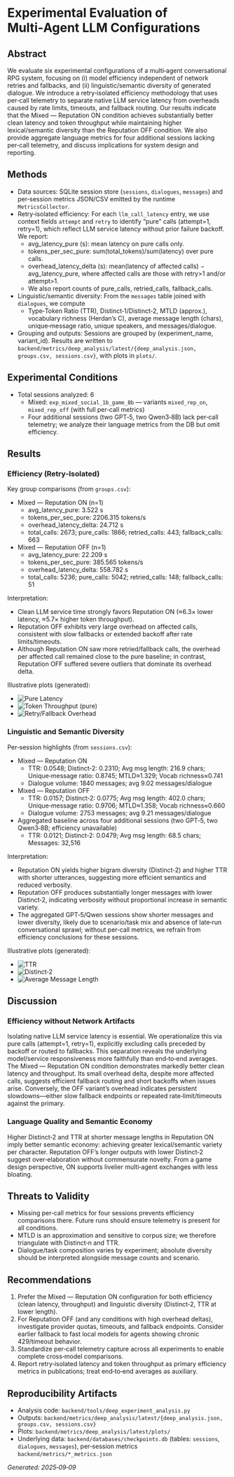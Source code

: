 # Experimental Evaluation of Multi‑Agent LLM Configurations

## Abstract
We evaluate six experimental configurations of a multi‑agent conversational RPG system, focusing on (i) model efficiency independent of network retries and fallbacks, and (ii) linguistic/semantic diversity of generated dialogue. We introduce a retry‑isolated efficiency methodology that uses per‑call telemetry to separate native LLM service latency from overheads caused by rate limits, timeouts, and fallback routing. Our results indicate that the Mixed — Reputation ON condition achieves substantially better clean latency and token throughput while maintaining higher lexical/semantic diversity than the Reputation OFF condition. We also provide aggregate language metrics for four additional sessions lacking per‑call telemetry, and discuss implications for system design and reporting.

## Methods
- Data sources: SQLite session store (`sessions`, `dialogues`, `messages`) and per‑session metrics JSON/CSV emitted by the runtime `MetricsCollector`.
- Retry‑isolated efficiency: For each `llm_call_latency` entry, we use context fields `attempt` and `retry` to identify “pure” calls (attempt=1, retry=1), which reflect LLM service latency without prior failure backoff. We report:
  - avg_latency_pure (s): mean latency on pure calls only.
  - tokens_per_sec_pure: sum(total_tokens)/sum(latency) over pure calls.
  - overhead_latency_delta (s): mean(latency of affected calls) − avg_latency_pure, where affected calls are those with retry>1 and/or attempt>1.
  - We also report counts of pure_calls, retried_calls, fallback_calls.
- Linguistic/semantic diversity: From the `messages` table joined with `dialogues`, we compute
  - Type‑Token Ratio (TTR), Distinct‑1/Distinct‑2, MTLD (approx.), vocabulary richness (Herdan’s C), average message length (chars), unique‑message ratio, unique speakers, and messages/dialogue.
- Grouping and outputs: Sessions are grouped by (experiment_name, variant_id). Results are written to `backend/metrics/deep_analysis/latest/{deep_analysis.json, groups.csv, sessions.csv}`, with plots in `plots/`.

## Experimental Conditions
- Total sessions analyzed: 6
  - Mixed: `exp_mixed_social_1b_game_8b` — variants `mixed_rep_on`, `mixed_rep_off` (with full per‑call metrics)
  - Four additional sessions (two GPT‑5, two Qwen3‑8B) lack per‑call telemetry; we analyze their language metrics from the DB but omit efficiency.

## Results

### Efficiency (Retry‑Isolated)
Key group comparisons (from `groups.csv`):

- Mixed — Reputation ON (n=1)
  - avg_latency_pure: 3.522 s
  - tokens_per_sec_pure: 2206.315 tokens/s
  - overhead_latency_delta: 24.712 s
  - total_calls: 2673; pure_calls: 1866; retried_calls: 443; fallback_calls: 663
- Mixed — Reputation OFF (n=1)
  - avg_latency_pure: 22.209 s
  - tokens_per_sec_pure: 385.565 tokens/s
  - overhead_latency_delta: 558.782 s
  - total_calls: 5236; pure_calls: 5042; retried_calls: 148; fallback_calls: 51

Interpretation:
- Clean LLM service time strongly favors Reputation ON (≈6.3× lower latency, ≈5.7× higher token throughput).
- Reputation OFF exhibits very large overhead on affected calls, consistent with slow fallbacks or extended backoff after rate limits/timeouts.
- Although Reputation ON saw more retried/fallback calls, the overhead per affected call remained close to the pure baseline; in contrast, Reputation OFF suffered severe outliers that dominate its overhead delta.

Illustrative plots (generated):
- ![Pure Latency](./plots/plot_avg_latency_pure.png)
- ![Token Throughput (pure)](./plots/plot_tokens_per_sec_pure.png)
- ![Retry/Fallback Overhead](./plots/plot_overhead_latency_delta.png)

### Linguistic and Semantic Diversity
Per‑session highlights (from `sessions.csv`):

- Mixed — Reputation ON
  - TTR: 0.0548; Distinct‑2: 0.2310; Avg msg length: 216.9 chars; Unique‑message ratio: 0.8745; MTLD≈1.329; Vocab richness≈0.741
  - Dialogue volume: 1840 messages; avg 9.02 messages/dialogue
- Mixed — Reputation OFF
  - TTR: 0.0157; Distinct‑2: 0.0775; Avg msg length: 402.0 chars; Unique‑message ratio: 0.9706; MTLD≈1.358; Vocab richness≈0.660
  - Dialogue volume: 2753 messages; avg 9.21 messages/dialogue
- Aggregated baseline across four additional sessions (two GPT‑5, two Qwen3‑8B; efficiency unavailable)
  - TTR: 0.0121; Distinct‑2: 0.0479; Avg msg length: 68.5 chars; Messages: 32,516

Interpretation:
- Reputation ON yields higher bigram diversity (Distinct‑2) and higher TTR with shorter utterances, suggesting more efficient semantics and reduced verbosity.
- Reputation OFF produces substantially longer messages with lower Distinct‑2, indicating verbosity without proportional increase in semantic variety.
- The aggregated GPT‑5/Qwen sessions show shorter messages and lower diversity, likely due to scenario/task mix and absence of late‑run conversational sprawl; without per‑call metrics, we refrain from efficiency conclusions for these sessions.

Illustrative plots (generated):
- ![TTR](./plots/plot_ttr.png)
- ![Distinct‑2](./plots/plot_distinct_2.png)
- ![Average Message Length](./plots/plot_avg_message_len.png)

## Discussion
### Efficiency without Network Artifacts
Isolating native LLM service latency is essential. We operationalize this via pure calls (attempt=1, retry=1), explicitly excluding calls preceded by backoff or routed to fallbacks. This separation reveals the underlying model/service responsiveness more faithfully than end‑to‑end averages. The Mixed — Reputation ON condition demonstrates markedly better clean latency and throughput. Its small overhead delta, despite more affected calls, suggests efficient fallback routing and short backoffs when issues arise. Conversely, the OFF variant’s overhead indicates persistent slowdowns—either slow fallback endpoints or repeated rate‑limit/timeouts against the primary.

### Language Quality and Semantic Economy
Higher Distinct‑2 and TTR at shorter message lengths in Reputation ON imply better semantic economy: achieving greater lexical/semantic variety per character. Reputation OFF’s longer outputs with lower Distinct‑2 suggest over‑elaboration without commensurate novelty. From a game design perspective, ON supports livelier multi‑agent exchanges with less bloating.

## Threats to Validity
- Missing per‑call metrics for four sessions prevents efficiency comparisons there. Future runs should ensure telemetry is present for all conditions.
- MTLD is an approximation and sensitive to corpus size; we therefore triangulate with Distinct‑n and TTR.
- Dialogue/task composition varies by experiment; absolute diversity should be interpreted alongside message counts and scenario.

## Recommendations
1. Prefer the Mixed — Reputation ON configuration for both efficiency (clean latency, throughput) and linguistic diversity (Distinct‑2, TTR at lower length).
2. For Reputation OFF (and any conditions with high overhead deltas), investigate provider quotas, timeouts, and fallback endpoints. Consider earlier fallback to fast local models for agents showing chronic 429/timeout behavior.
3. Standardize per‑call telemetry capture across all experiments to enable complete cross‑model comparisons.
4. Report retry‑isolated latency and token throughput as primary efficiency metrics in publications; treat end‑to‑end averages as auxiliary.

## Reproducibility Artifacts
- Analysis code: `backend/tools/deep_experiment_analysis.py`
- Outputs: `backend/metrics/deep_analysis/latest/{deep_analysis.json, groups.csv, sessions.csv}`
- Plots: `backend/metrics/deep_analysis/latest/plots/`
- Underlying data: `backend/databases/checkpoints.db` (tables: `sessions`, `dialogues`, `messages`), per‑session metrics `backend/metrics/*_metrics.json`

*Generated: 2025‑09‑09*
